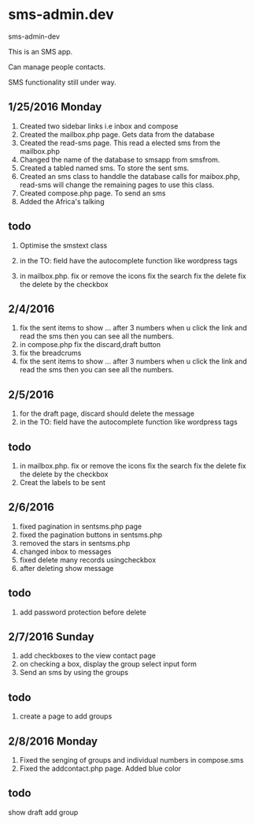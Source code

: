 # sms-admin.dev
sms-admin-dev

This is an SMS app.

Can manage people contacts. 

SMS functionality still under way.

1/25/2016 Monday
----------------
1. Created two sidebar links i.e inbox and compose
2. Created the mailbox.php page. Gets data from the database 
3. Created the read-sms page. This read a elected sms from the mailbox.php
4. Changed the name of the database to smsapp from smsfrom.
5. Created a tabled named sms. To store the sent sms. 
6. Created an sms class to handdle the database calls for maibox.php, read-sms
	will change the remaining pages to use this class.
7. Created compose.php page. To send an sms
8. Added the Africa's talking

todo
----
1. Optimise the smstext class


4. in the TO: field have the autocomplete function like 
   wordpress tags
5. in mailbox.php. fix or remove the icons
	fix the search 
	fix the delete
	fix the delete by the checkbox


2/4/2016
--------
1. fix the sent items to show ... after 3 numbers
	when u click the link and read the sms then you can see all the numbers.
2. in compose.php fix the discard,draft button
6. fix the breadcrums
2. fix the sent items to show ... after 3 numbers
	when u click the link and read the sms then you can see all the numbers.


2/5/2016
---------
1. for the draft page, discard should delete the message 
2. in the TO: field have the autocomplete function like 
   wordpress tags

todo
-----
1. in mailbox.php. fix or remove the icons
	fix the search 
	fix the delete
	fix the delete by the checkbox
2. Creat the labels to be sent

2/6/2016
--------
1. fixed pagination in sentsms.php page
2. fixed the pagination buttons in sentsms.php
3. removed the stars in sentsms.php
4. changed inbox to messages
5. fixed delete many records usingcheckbox
6. after deleting show message

todo
----

1. add password protection before delete

2/7/2016 Sunday
---------------


1. add checkboxes to the view contact page
2. on checking a box, display the group select input form
3. Send an sms by using the groups

todo
----
1. create a page to add groups

2/8/2016 Monday
---------------
1. Fixed the senging of groups and individual numbers in compose.sms
2. Fixed the addcontact.php page. Added blue color

todo
----
show draft
add group
